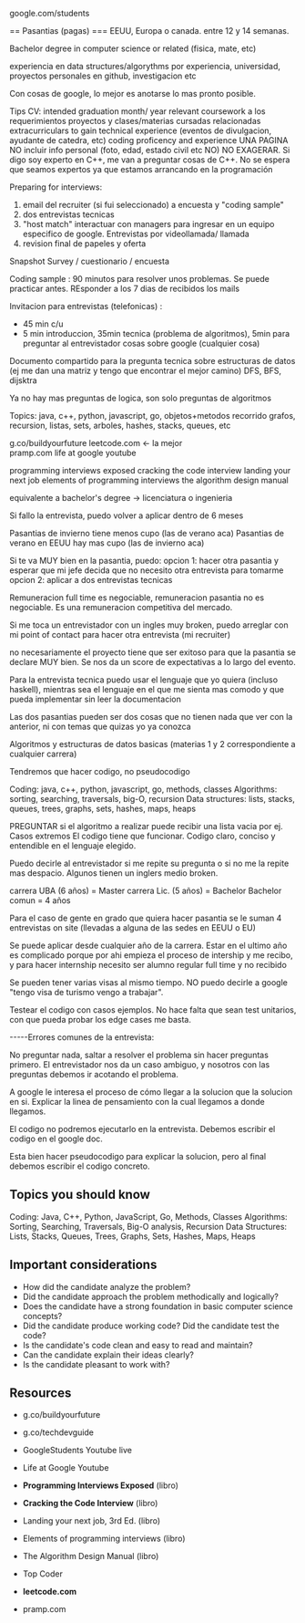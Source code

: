 google.com/students

== Pasantias (pagas) ===
EEUU, Europa o canada. entre 12 y 14 semanas.

Bachelor degree in computer science or related (fisica, mate, etc)

experiencia en data structures/algorythms por experiencia, universidad, proyectos personales en github, investigacion etc

Con cosas de google, lo mejor es anotarse lo mas pronto posible.

Tips CV:
intended graduation month/ year
relevant coursework a los requerimientos
proyectos y clases/materias cursadas relacionadas
extracurriculars to gain technical experience (eventos de divulgacion, ayudante de catedra, etc)
coding proficency and experience
UNA PAGINA
NO incluir info personal (foto, edad, estado civil etc NO)
NO EXAGERAR. Si digo soy experto en C++, me van a preguntar cosas de C++. No se espera que seamos expertos ya que estamos arrancando
en la programación


Preparing for interviews:
1) email del recruiter (si fui seleccionado) a encuesta y "coding sample"
2) dos entrevistas tecnicas
3) "host match" interactuar con managers para ingresar en un equipo especifico de google. Entrevistas por videollamada/ llamada
4) revision final de papeles y oferta


Snapshot Survey / cuestionario / encuesta 

Coding sample : 90 minutos para resolver unos problemas. Se puede practicar antes. REsponder a los 7 dias de recibidos los mails

Invitacion para entrevistas (telefonicas)  :
- 45 min c/u 
- 5 min introduccion, 35min tecnica (problema de algoritmos), 5min para preguntar al entrevistador cosas sobre google (cualquier cosa) 

Documento compartido para la pregunta tecnica sobre estructuras de datos (ej me dan una matriz y tengo que encontrar el mejor camino) DFS, BFS, dijsktra

Ya no hay mas preguntas de logica, son solo preguntas de algoritmos

Topics:
java, c++, python, javascript, go, objetos+metodos
recorrido grafos, recursion, listas, sets, arboles, hashes, stacks, queues, etc 

g.co/buildyourfuture 
leetcode.com <- la mejor  
pramp.com
life at google youtube 

programming interviews exposed 
cracking the code interview 
landing your next job 
elements of programming interviews
the algorithm design manual 


equivalente a bachelor's degree -> licenciatura o ingenieria 

Si fallo la entrevista, puedo volver a aplicar dentro de 6 meses

Pasantias de invierno tiene menos cupo (las de verano aca) 
Pasantias de verano en EEUU hay mas cupo (las de invierno aca)

Si te va MUY bien en la pasantia, puedo:
opcion 1: hacer otra pasantia y esperar que mi jefe decida que no necesito otra entrevista para tomarme 
opcion 2: aplicar a dos entrevistas tecnicas

Remuneracion full time es negociable, remuneracion pasantia no es negociable. Es una remuneracion competitiva del mercado.

Si me toca un entrevistador con un ingles muy broken, puedo arreglar con mi point of contact para hacer otra entrevista (mi recruiter)

no necesariamente el proyecto tiene que ser exitoso para que la pasantia se declare MUY bien. Se nos da un score de expectativas a lo largo
del evento.

Para la entrevista tecnica puedo usar el lenguaje que yo quiera (incluso haskell), mientras sea el lenguaje en el que me sienta mas comodo
y que pueda implementar sin leer la documentacion

Las dos pasantias pueden ser dos cosas que no tienen nada que ver con la anterior, ni con temas que quizas yo ya conozca 

Algoritmos y estructuras de datos basicas (materias 1 y 2 correspondiente a cualquier carrera)

Tendremos que hacer codigo, no pseudocodigo

Coding: java, c++, python, javascript, go, methods, classes
Algorithms: sorting, searching, traversals, big-O, recursion 
Data structures: lists, stacks, queues, trees, graphs, sets, hashes, maps, heaps


PREGUNTAR si el algoritmo a realizar puede recibir una lista vacia por ej. Casos extremos
El codigo tiene que funcionar. Codigo claro, conciso y entendible en el lenguaje elegido.

Puedo decirle al entrevistador si me repite su pregunta o si no me la repite mas despacio. Algunos tienen un inglers medio broken.

carrera UBA (6 años) = Master 
carrera Lic. (5 años) = Bachelor 
Bachelor comun = 4 años 


Para el caso de gente en grado que quiera hacer pasantia se le suman 4 entrevistas on site (llevadas a alguna de las sedes en EEUU o EU)

Se puede aplicar desde cualquier año de la carrera. Estar en el ultimo año es complicado porque por ahi empieza el proceso de intership
y me recibo, y para hacer internship necesito ser alumno regular full time y no recibido

Se pueden tener varias visas al mismo tiempo. NO puedo decirle a google "tengo visa de turismo vengo a trabajar".

Testear el codigo con casos ejemplos. No hace falta que sean test unitarios, con que pueda probar los edge cases me basta.

-----Errores comunes de la entrevista:

No preguntar nada, saltar a resolver el problema sin hacer preguntas primero. El entrevistador nos da un caso ambiguo, y nosotros con las preguntas debemos ir acotando el problema.

A google le interesa el proceso de cómo llegar a la solucion que la solucion en si. Explicar la linea de pensamiento con la cual llegamos a donde llegamos.

El codigo no podremos ejecutarlo en la entrevista. Debemos escribir el codigo en el google doc.

Esta bien hacer pseudocodigo para explicar la solucion, pero al final debemos escribir el codigo concreto.


## Topics you should know

Coding: Java, C++, Python, JavaScript, Go, Methods, Classes
Algorithms: Sorting, Searching, Traversals, Big-O analysis, Recursion
Data Structures: Lists, Stacks, Queues, Trees, Graphs, Sets, Hashes, Maps, Heaps

## Important considerations

* How did the candidate analyze the problem?
* Did the candidate approach the problem methodically and logically?
* Does the candidate have a strong foundation in basic computer science concepts?
* Did the candidate produce working code? Did the candidate test the code?
* Is the candidate's code clean and easy to read and maintain?
* Can the candidate explain their ideas clearly?
* Is the candidate pleasant to work with?

## Resources

* g.co/buildyourfuture
* g.co/techdevguide
* GoogleStudents Youtube live
* Life at Google Youtube
* **Programming Interviews Exposed** (libro)
* **Cracking the Code Interview** (libro) 
* Landing your next job, 3rd Ed. (libro) 
* Elements of programming interviews (libro)
* The Algorithm Design Manual (libro)

* Top Coder 
* **leetcode.com**
* pramp.com







































